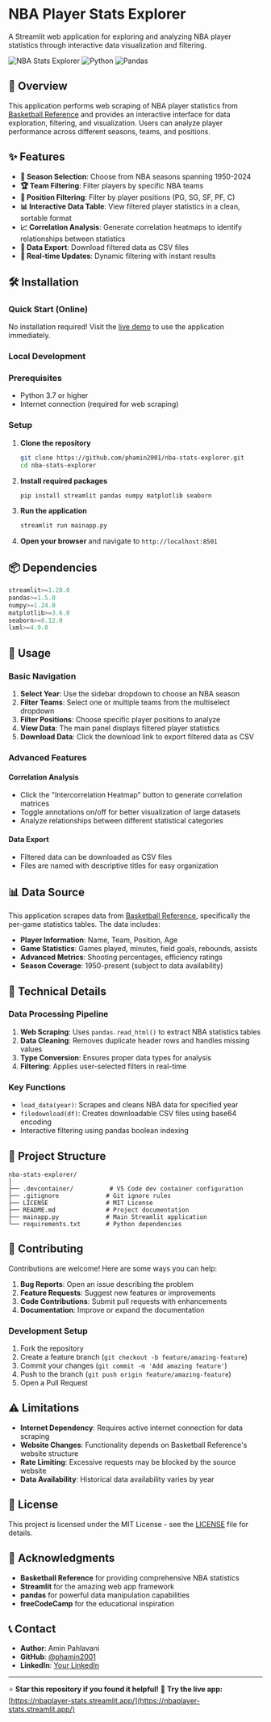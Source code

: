 # NBA Player Stats Explorer

A Streamlit web application for exploring and analyzing NBA player statistics through interactive data visualization and filtering.

![NBA Stats Explorer](https://img.shields.io/badge/Streamlit-FF4B4B?style=for-the-badge&logo=streamlit&logoColor=white)
![Python](https://img.shields.io/badge/Python-3776AB?style=for-the-badge&logo=python&logoColor=white)
![Pandas](https://img.shields.io/badge/Pandas-150458?style=for-the-badge&logo=pandas&logoColor=white)

## 🏀 Overview

This application performs web scraping of NBA player statistics from [Basketball Reference](https://www.basketball-reference.com/) and provides an interactive interface for data exploration, filtering, and visualization. Users can analyze player performance across different seasons, teams, and positions.

## ✨ Features

- **📅 Season Selection**: Choose from NBA seasons spanning 1950-2024
- **🏆 Team Filtering**: Filter players by specific NBA teams
- **🎯 Position Filtering**: Filter by player positions (PG, SG, SF, PF, C)
- **📊 Interactive Data Table**: View filtered player statistics in a clean, sortable format
- **📈 Correlation Analysis**: Generate correlation heatmaps to identify relationships between statistics
- **💾 Data Export**: Download filtered data as CSV files
- **🔄 Real-time Updates**: Dynamic filtering with instant results

## 🛠️ Installation

### Quick Start (Online)
No installation required! Visit the [live demo](https://nbaplayer-stats.streamlit.app/) to use the application immediately.

### Local Development

### Prerequisites
- Python 3.7 or higher
- Internet connection (required for web scraping)

### Setup

1. **Clone the repository**
   ```bash
   git clone https://github.com/phamin2001/nba-stats-explorer.git
   cd nba-stats-explorer
   ```

2. **Install required packages**
   ```bash
   pip install streamlit pandas numpy matplotlib seaborn
   ```

3. **Run the application**
   ```bash
   streamlit run mainapp.py
   ```

4. **Open your browser** and navigate to `http://localhost:8501`

## 📦 Dependencies

```python
streamlit>=1.28.0
pandas>=1.5.0
numpy>=1.24.0
matplotlib>=3.6.0
seaborn>=0.12.0
lxml>=4.9.0
```

## 🚀 Usage

### Basic Navigation

1. **Select Year**: Use the sidebar dropdown to choose an NBA season
2. **Filter Teams**: Select one or multiple teams from the multiselect dropdown
3. **Filter Positions**: Choose specific player positions to analyze
4. **View Data**: The main panel displays filtered player statistics
5. **Download Data**: Click the download link to export filtered data as CSV

### Advanced Features

#### Correlation Analysis
- Click the "Intercorrelation Heatmap" button to generate correlation matrices
- Toggle annotations on/off for better visualization of large datasets
- Analyze relationships between different statistical categories

#### Data Export
- Filtered data can be downloaded as CSV files
- Files are named with descriptive titles for easy organization

## 📊 Data Source

This application scrapes data from [Basketball Reference](https://www.basketball-reference.com/), specifically the per-game statistics tables. The data includes:

- **Player Information**: Name, Team, Position, Age
- **Game Statistics**: Games played, minutes, field goals, rebounds, assists
- **Advanced Metrics**: Shooting percentages, efficiency ratings
- **Season Coverage**: 1950-present (subject to data availability)

## 🔧 Technical Details

### Data Processing Pipeline

1. **Web Scraping**: Uses `pandas.read_html()` to extract NBA statistics tables
2. **Data Cleaning**: Removes duplicate header rows and handles missing values
3. **Type Conversion**: Ensures proper data types for analysis
4. **Filtering**: Applies user-selected filters in real-time

### Key Functions

- `load_data(year)`: Scrapes and cleans NBA data for specified year
- `filedownload(df)`: Creates downloadable CSV files using base64 encoding
- Interactive filtering using pandas boolean indexing

## 📁 Project Structure

```
nba-stats-explorer/
│
├── .devcontainer/          # VS Code dev container configuration
├── .gitignore             # Git ignore rules
├── LICENSE                # MIT License
├── README.md              # Project documentation
├── mainapp.py             # Main Streamlit application
└── requirements.txt       # Python dependencies
```

## 🤝 Contributing

Contributions are welcome! Here are some ways you can help:

1. **Bug Reports**: Open an issue describing the problem
2. **Feature Requests**: Suggest new features or improvements
3. **Code Contributions**: Submit pull requests with enhancements
4. **Documentation**: Improve or expand the documentation

### Development Setup

1. Fork the repository
2. Create a feature branch (`git checkout -b feature/amazing-feature`)
3. Commit your changes (`git commit -m 'Add amazing feature'`)
4. Push to the branch (`git push origin feature/amazing-feature`)
5. Open a Pull Request

## ⚠️ Limitations

- **Internet Dependency**: Requires active internet connection for data scraping
- **Website Changes**: Functionality depends on Basketball Reference's website structure
- **Rate Limiting**: Excessive requests may be blocked by the source website
- **Data Availability**: Historical data availability varies by year

## 📄 License

This project is licensed under the MIT License - see the [LICENSE](LICENSE) file for details.

## 🙏 Acknowledgments

- **Basketball Reference** for providing comprehensive NBA statistics
- **Streamlit** for the amazing web app framework
- **pandas** for powerful data manipulation capabilities
- **freeCodeCamp** for the educational inspiration

## 📞 Contact

- **Author**: Amin Pahlavani
- **GitHub**: [@phamin2001](https://github.com/phamin2001)
- **LinkedIn**: [Your LinkedIn](https://www.linkedin.com/in/aminpahlavani/)

---

⭐ **Star this repository if you found it helpful!**
🔗 **Try the live app:** [https://nbaplayer-stats.streamlit.app/](https://nbaplayer-stats.streamlit.app/)